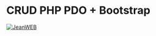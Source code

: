 # CRUD PHP PDO + Bootstrap


[![JeanWEB](http://jeanweb.com.br/templates/businessclass/images/logos/logo-s1.png)](http://www.jeanweb.com.br)
